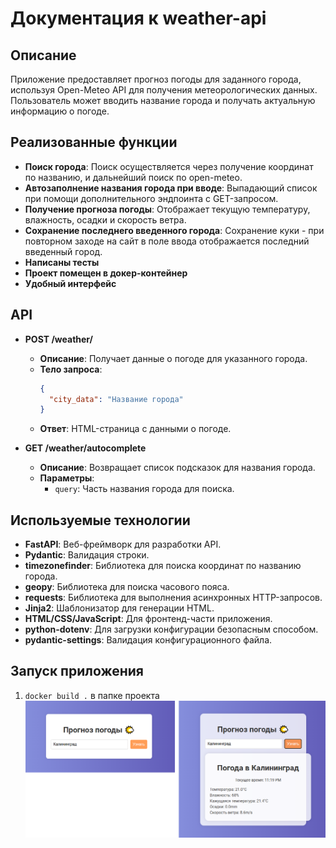 # Документация к weather-api 

## Описание
Приложение предоставляет прогноз погоды для заданного города, используя Open-Meteo API для получения метеорологических данных. Пользователь может вводить название города и получать актуальную информацию о погоде.

## Реализованные функции
- **Поиск города**: Поиск осуществляется через получение координат по названию, и дальнейший поиск по open-meteo.
- **Автозаполнение названия города при вводе**: Выпадающий список при помощи дополнительного эндпоинта с GET-запросом.
- **Получение прогноза погоды**: Отображает текущую температуру, влажность, осадки и скорость ветра.
- **Сохранение последнего введенного города**: Сохранение куки - при повторном заходе на сайт в поле ввода отображается последний введенный город.
- **Написаны тесты**
- **Проект помещен в докер-контейнер**
- **Удобный интерфейс**

## API
- **POST /weather/**
  - **Описание**: Получает данные о погоде для указанного города.
  - **Тело запроса**:
    ```json
    {
      "city_data": "Название города"
    }
    ```
  - **Ответ**: HTML-страница с данными о погоде.

- **GET /weather/autocomplete**
  - **Описание**: Возвращает список подсказок для названия города.
  - **Параметры**: 
    - `query`: Часть названия города для поиска.

## Используемые технологии
- **FastAPI**: Веб-фреймворк для разработки API.
- **Pydantic**: Валидация строки.
- **timezonefinder**: Библиотека для поиска координат по названию города.
- **geopy**: Библиотека для поиска часового пояса.
- **requests**: Библиотека для выполнения асинхронных HTTP-запросов.
- **Jinja2**: Шаблонизатор для генерации HTML.
- **HTML/CSS/JavaScript**: Для фронтенд-части приложения.
- **python-dotenv**: Для загрузки конфигурации безопасным способом.
- **pydantic-settings**: Валидация конфигурационного файла.

## Запуск приложения
1. ```docker build .``` в папке проекта
![img.png](img.png)

